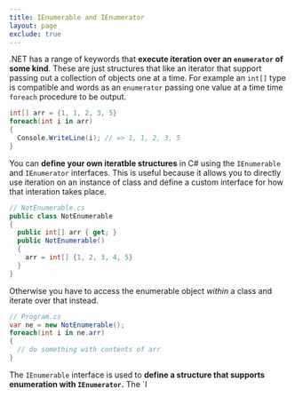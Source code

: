 ```yaml
---
title: IEnumerable and IEnumerator
layout: page
exclude: true
---
```


.NET has a range of keywords that **execute iteration over an `enumerator` of some kind**. These are just structures that like an iterator that support passing out a collection of objects one at a time. For example an `int[]` type is compatible and words as an `enumerator` passing one value at a time time `foreach` procedure to be output. 
```csharp
int[] arr = {1, 1, 2, 3, 5}
foreach(int i in arr)
{
  Console.WriteLine(i); // => 1, 1, 2, 3, 5
}
```

You can **define your own iteratble structures** in C# using the `IEnumerable` and `IEnumerator` interfaces. This is useful because it allows you to directly use iteration on an instance of class and define a custom interface for how that interation takes place.
```csharp
// NotEnumerable.cs
public class NotEnumerable
{
  public int[] arr { get; }
  public NotEnumerable()
  {
    arr = int[] {1, 2, 3, 4, 5}
  }
}
```

Otherwise you have to access the enumerable object *within* a class and iterate over that instead.
```csharp
// Program.cs
var ne = new NotEnumerable();
foreach(int i in ne.arr)
{
  // do something with contents of arr
}
```

The `IEnumerable` interface is used to **define a structure that supports enumeration with `IEnumerator`.** The `I
<!--stackedit_data:
eyJoaXN0b3J5IjpbLTEyMDI0OTY2MzYsLTY3NzYwNTE2MV19
-->